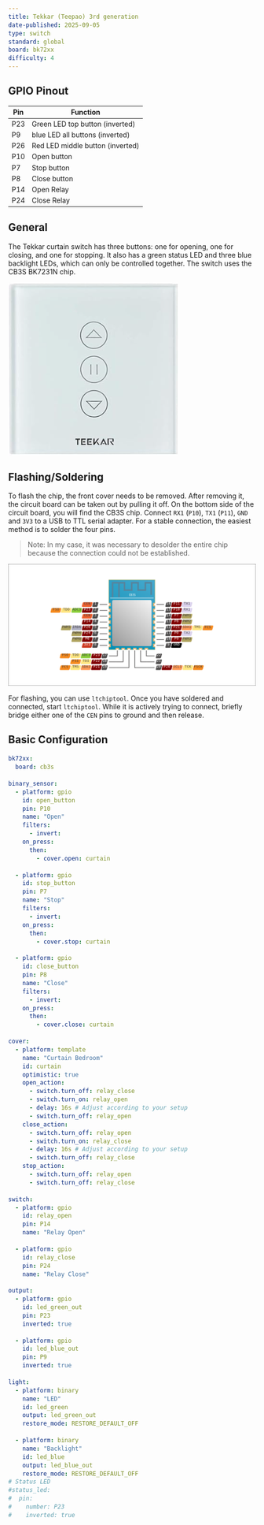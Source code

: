 ```yaml
---
title: Tekkar (Teepao) 3rd generation
date-published: 2025-09-05
type: switch
standard: global
board: bk72xx
difficulty: 4
---
```


## GPIO Pinout

| Pin | Function                         |
| --- | -------------------------------- |
| P23 | Green LED top button (inverted)  |
| P9  | blue LED all buttons (inverted)  |
| P26 | Red LED middle button (inverted) |
| P10 | Open button                      |
| P7  | Stop button                      |
| P8  | Close button                     |
| P14 | Open Relay                       |
| P24 | Close Relay                      |

## General

The Tekkar curtain switch has three buttons: one for opening, one for closing, and one for stopping.
It also has a green status LED and three blue backlight LEDs, which can only be controlled together.
The switch uses the CB3S BK7231N chip.

![Product Image](Tekkar-Gen3.png "Tekkar 3rd generation")

## Flashing/Soldering

To flash the chip, the front cover needs to be removed. After removing it, the circuit board can be taken out by pulling
it off. On the bottom side of the circuit board, you will find the CB3S chip. Connect `RX1` (`P10`), `TX1` (`P11`),
`GND` and `3V3` to a USB to TTL serial adapter. For a stable connection, the easiest method is to solder the four pins.

> Note: In my case, it was necessary to desolder the entire chip because the connection could not be established.

![CB3S Pinout](cb3s.png "CB3S Pinout")

For flashing, you can use `ltchiptool`. Once you have soldered and connected, start `ltchiptool`. While it is actively
trying to connect, briefly bridge either one of the `CEN` pins to ground and then release.

## Basic Configuration

```yaml
bk72xx:
  board: cb3s

binary_sensor:
  - platform: gpio
    id: open_button
    pin: P10
    name: "Open"
    filters:
      - invert:
    on_press:
      then:
        - cover.open: curtain

  - platform: gpio
    id: stop_button
    pin: P7
    name: "Stop"
    filters:
      - invert:
    on_press:
      then:
        - cover.stop: curtain

  - platform: gpio
    id: close_button
    pin: P8
    name: "Close"
    filters:
      - invert:
    on_press:
      then:
        - cover.close: curtain

cover:
  - platform: template
    name: "Curtain Bedroom"
    id: curtain
    optimistic: true
    open_action:
      - switch.turn_off: relay_close
      - switch.turn_on: relay_open
      - delay: 16s # Adjust according to your setup
      - switch.turn_off: relay_open
    close_action:
      - switch.turn_off: relay_open
      - switch.turn_on: relay_close
      - delay: 16s # Adjust according to your setup
      - switch.turn_off: relay_close
    stop_action:
      - switch.turn_off: relay_open
      - switch.turn_off: relay_close

switch:
  - platform: gpio
    id: relay_open
    pin: P14
    name: "Relay Open"

  - platform: gpio
    id: relay_close
    pin: P24
    name: "Relay Close"

output:
  - platform: gpio
    id: led_green_out
    pin: P23
    inverted: true

  - platform: gpio
    id: led_blue_out
    pin: P9
    inverted: true

light:
  - platform: binary
    name: "LED"
    id: led_green
    output: led_green_out
    restore_mode: RESTORE_DEFAULT_OFF

  - platform: binary
    name: "Backlight"
    id: led_blue
    output: led_blue_out
    restore_mode: RESTORE_DEFAULT_OFF
# Status LED
#status_led:
#  pin:
#    number: P23
#    inverted: true
```
